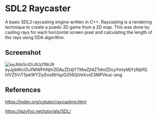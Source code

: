 # SDL2 Raycaster
A basic SDL2 raycasting engine written in C++. Raycasting is a rendering technique to create a puedo 3D game from a 2D map. This was done by casting rays for each horizontal screen pixel and calculating the length of the rays using DDA algorithm.

## Screenshot
![eyJhbGciOiJIUzI1NiJ9 eyJpbWciOiJfMWFhNjhiZDAyZDdjYTMwZjI4ZTdmZDcyYmIyMjYzNjIifQ hIVZ5ViT5pkWYZiyExs9b1qyG2560jVeXvxE3MPVkuc-png](https://github.com/jcook0/sdl2-raycaster/assets/52017130/95ad71e5-ce50-4607-823e-858a04a17847)


## References
https://lodev.org/cgtutor/raycasting.html

https://lazyfoo.net/tutorials/SDL/
